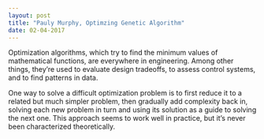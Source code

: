 ```yaml
---
layout: post
title: "Pauly Murphy, Optimzing Genetic Algorithm"
date: 02-04-2017
---
```


Optimization algorithms, which try to find the minimum values of mathematical functions, are everywhere in engineering. Among other things, they’re used to 
evaluate design tradeoffs, to assess control systems, and to find patterns in data.

One way to solve a difficult optimization problem is to first reduce it to a related but much simpler problem, then gradually add complexity back in, solving 
each new problem in turn and using its solution as a guide to solving the next one. This approach seems to work well in practice, but it’s never been characterized
theoretically.